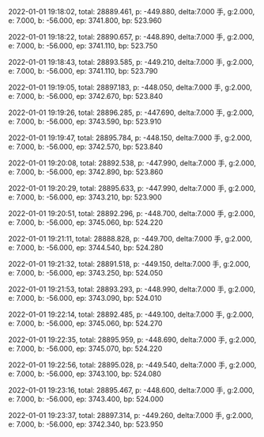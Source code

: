 2022-01-01 19:18:02, total: 28889.461, p: -449.880, delta:7.000 手, g:2.000, e: 7.000, b: -56.000, ep: 3741.800, bp: 523.960

2022-01-01 19:18:22, total: 28890.657, p: -448.890, delta:7.000 手, g:2.000, e: 7.000, b: -56.000, ep: 3741.110, bp: 523.750

2022-01-01 19:18:43, total: 28893.585, p: -449.210, delta:7.000 手, g:2.000, e: 7.000, b: -56.000, ep: 3741.110, bp: 523.790

2022-01-01 19:19:05, total: 28897.183, p: -448.050, delta:7.000 手, g:2.000, e: 7.000, b: -56.000, ep: 3742.670, bp: 523.840

2022-01-01 19:19:26, total: 28896.285, p: -447.690, delta:7.000 手, g:2.000, e: 7.000, b: -56.000, ep: 3743.590, bp: 523.910

2022-01-01 19:19:47, total: 28895.784, p: -448.150, delta:7.000 手, g:2.000, e: 7.000, b: -56.000, ep: 3742.570, bp: 523.840

2022-01-01 19:20:08, total: 28892.538, p: -447.990, delta:7.000 手, g:2.000, e: 7.000, b: -56.000, ep: 3742.890, bp: 523.860

2022-01-01 19:20:29, total: 28895.633, p: -447.990, delta:7.000 手, g:2.000, e: 7.000, b: -56.000, ep: 3743.210, bp: 523.900

2022-01-01 19:20:51, total: 28892.296, p: -448.700, delta:7.000 手, g:2.000, e: 7.000, b: -56.000, ep: 3745.060, bp: 524.220

2022-01-01 19:21:11, total: 28888.828, p: -449.700, delta:7.000 手, g:2.000, e: 7.000, b: -56.000, ep: 3744.540, bp: 524.280

2022-01-01 19:21:32, total: 28891.518, p: -449.150, delta:7.000 手, g:2.000, e: 7.000, b: -56.000, ep: 3743.250, bp: 524.050

2022-01-01 19:21:53, total: 28893.293, p: -448.990, delta:7.000 手, g:2.000, e: 7.000, b: -56.000, ep: 3743.090, bp: 524.010

2022-01-01 19:22:14, total: 28892.485, p: -449.100, delta:7.000 手, g:2.000, e: 7.000, b: -56.000, ep: 3745.060, bp: 524.270

2022-01-01 19:22:35, total: 28895.959, p: -448.690, delta:7.000 手, g:2.000, e: 7.000, b: -56.000, ep: 3745.070, bp: 524.220

2022-01-01 19:22:56, total: 28895.028, p: -449.540, delta:7.000 手, g:2.000, e: 7.000, b: -56.000, ep: 3743.100, bp: 524.080

2022-01-01 19:23:16, total: 28895.467, p: -448.600, delta:7.000 手, g:2.000, e: 7.000, b: -56.000, ep: 3743.400, bp: 524.000

2022-01-01 19:23:37, total: 28897.314, p: -449.260, delta:7.000 手, g:2.000, e: 7.000, b: -56.000, ep: 3742.340, bp: 523.950